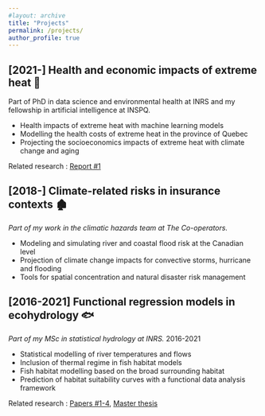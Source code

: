 ```yaml
---
#layout: archive
title: "Projects"
permalink: /projects/
author_profile: true
---
```


[2021-] Health and economic impacts of extreme heat 🌇
-------------------

Part of PhD in data science and environmental health at INRS and my fellowship in artificial intelligence at INSPQ.

- Health impacts of extreme heat with machine learning models
- Modelling the health costs of extreme heat in the province of Quebec
- Projecting the socioeconomics impacts of extreme heat with climate change and aging

Related research : [Report #1](https://jeremieboudreault.github.io/research/)

[2018-] Climate-related risks in insurance contexts 🏚
-------------------

*Part of my work in the climatic hazards team at The Co-operators.*

- Modeling and simulating river and coastal flood risk at the Canadian level
- Projection of climate change impacts for convective storms, hurricane and flooding
- Tools for spatial concentration and natural disaster risk management

[2016-2021] Functional regression models in ecohydrology 🐟
------------------

*Part of my MSc in statistical hydrology at INRS.* 2016-2021

- Statistical modelling of river temperatures and flows
- Inclusion of thermal regime in fish habitat models
- Fish habitat modelling based on the broad surrounding habitat
- Prediction of habitat suitability curves with a functional data analysis framework

Related research : [Papers #1-4](https://jeremieboudreault.github.io/research/), [Master thesis](https://jeremieboudreault.github.io/research/)